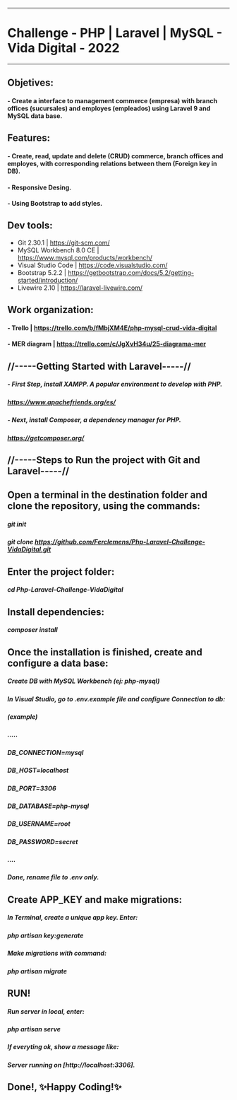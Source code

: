 -------------------------------------------------------------------------------------
# Challenge - PHP | Laravel | MySQL - Vida Digital - 2022
-------------------------------------------------------------------------------------
## Objetives:
#### - Create a interface to management commerce (empresa) with branch offices (sucursales) and employes (empleados) using Laravel 9 and MySQL data base.
## Features:
#### - Create, read, update and delete (CRUD) commerce, branch offices and employes, with corresponding relations between them (Foreign key in DB).
#### - Responsive Desing.
#### - Using Bootstrap to add styles.
## Dev tools:
- Git 2.30.1 | https://git-scm.com/
- MySQL Workbench 8.0 CE | https://www.mysql.com/products/workbench/
- Visual Studio Code | https://code.visualstudio.com/
- Bootstrap 5.2.2 | https://getbootstrap.com/docs/5.2/getting-started/introduction/
- Livewire 2.10 | https://laravel-livewire.com/

## Work organization: 
#### - Trello | https://trello.com/b/fMbjXM4E/php-mysql-crud-vida-digital
#### - MER diagram | https://trello.com/c/JgXvH34u/25-diagrama-mer

## //-----Getting Started with Laravel-----//

##### - First Step, install XAMPP. A popular environment to develop with PHP. 
##### https://www.apachefriends.org/es/
##### - Next, install Composer, a dependency manager for PHP.
##### https://getcomposer.org/

##  //-----Steps to Run the project with Git and Laravel-----//

## Open a terminal in the destination folder and clone the repository, using the commands:

##### git init
##### git clone https://github.com/Ferclemens/Php-Laravel-Challenge-VidaDigital.git

## Enter the project folder:

##### cd Php-Laravel-Challenge-VidaDigital

## Install dependencies:

##### composer install

## Once the installation is finished, create and configure a data base:

##### Create DB with MySQL Workbench (ej: php-mysql)
##### In Visual Studio, go to .env.example file and configure Connection to db:
##### (example)
##### ..... 
##### DB_CONNECTION=mysql
##### DB_HOST=localhost
##### DB_PORT=3306
##### DB_DATABASE=php-mysql
##### DB_USERNAME=root
##### DB_PASSWORD=secret
##### ....
##### Done, rename file to .env only.

## Create APP_KEY and make migrations:
##### In Terminal, create a unique app key. Enter:
##### php artisan key:generate

##### Make migrations with command:
##### php artisan migrate

## RUN!
##### Run server in local, enter:
##### php artisan serve

##### If everyting ok, show a message like:
##### Server running on [http://localhost:3306].

## Done!, ✨Happy Coding!✨
